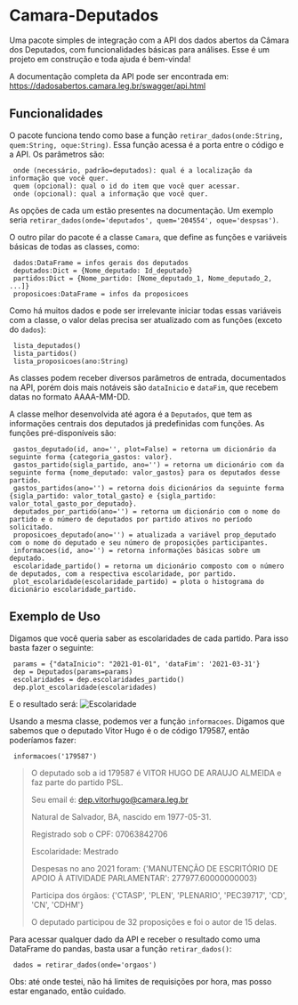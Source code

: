 # Camara-Deputados

 Uma pacote simples de integração com a API dos dados abertos da Câmara dos Deputados, com funcionalidades básicas para análises. Esse é um projeto em construção e toda ajuda é bem-vinda! 
 
 A documentação completa da API pode ser encontrada em: https://dadosabertos.camara.leg.br/swagger/api.html

## Funcionalidades

 O pacote funciona tendo como base a função `retirar_dados(onde:String, quem:String, oque:String)`. Essa função acessa é a porta entre o código e a API. Os parâmetros são:
 
 ```
  onde (necessário, padrão=deputados): qual é a localização da informação que você quer.
  quem (opcional): qual o id do item que você quer acessar.
  onde (opcional): qual a informação que você quer.
 ```
As opções de cada um estão presentes na documentação. Um exemplo seria `retirar_dados(onde='deputados', quem='204554', oque='despsas')`. 

O outro pilar do pacote é a classe `Camara`, que define as funções e variáveis básicas de todas as classes, como:
```
 dados:DataFrame = infos gerais dos deputados
 deputados:Dict = {Nome_deputado: Id_deputado}
 partidos:Dict = {Nome_partido: [Nome_deputado_1, Nome_deputado_2, ...]}
 proposicoes:DataFrame = infos da proposicoes
```
Como há muitos dados e pode ser irrelevante iniciar todas essas variáveis com a classe, o valor delas precisa ser atualizado com as funções (exceto do `dados`):
```
 lista_deputados()
 lista_partidos()
 lista_proposicoes(ano:String)
```
As classes podem receber diversos parâmetros de entrada, documentados na API, porém dois mais notáveis são `dataInicio` e `dataFim`, que recebem datas no formato AAAA-MM-DD. 

A classe melhor desenvolvida até agora é a `Deputados`, que tem as informações centrais dos deputados já predefinidas com funções. As funções pré-disponíveis são:
```
 gastos_deputado(id, ano='', plot=False) = retorna um dicionário da seguinte forma {categoria_gastos: valor}.
 gastos_partido(sigla_partido, ano='') = retorna um dicionário com da seguinte forma {nome_deputado: valor_gastos} para os deputados desse partido.
 gastos_partidos(ano='') = retorna dois dicionários da seguinte forma {sigla_partido: valor_total_gasto} e {sigla_partido: valor_total_gasto_por_deputado}.
 deputados_por_partido(ano='') = retorna um dicionário com o nome do partido e o número de deputados por partido ativos no período solicitado.
 proposicoes_deputado(ano='') = atualizada a variável prop_deputado com o nome do deputado e seu número de proposições participantes.
 informacoes(id, ano='') = retorna informações básicas sobre um deputado. 
 escolaridade_partido() = retorna um dicionário composto com o número de deputados, com a respectiva escolaridade, por partido.
 plot_escolaridade(escolaridade_partido) = plota o histograma do dicionário escolaridade_partido.
```


## Exemplo de Uso

 Digamos que você queria saber as escolaridades de cada partido. Para isso basta fazer o seguinte:
 ```
  params = {"dataInicio": "2021-01-01", 'dataFim': '2021-03-31'}
  dep = Deputados(params=params)
  escolaridades = dep.escolaridades_partido()
  dep.plot_escolaridade(escolaridades)
 ```

 E o resultado será:
 ![Escolaridade](https://user-images.githubusercontent.com/77543666/116437112-7b3f4d80-a823-11eb-8354-c3d5cbc50884.png)

 Usando a mesma classe, podemos ver a função `informacoes`. Digamos que sabemos que o deputado Vitor Hugo é o de código 179587, então poderíamos fazer:
 ```
  informacoes('179587')
 ```
 >O deputado sob a id 179587 é VITOR HUGO DE ARAUJO ALMEIDA e faz parte do partido PSL.
 >
 >Seu email é: dep.vitorhugo@camara.leg.br
 >
 >Natural de Salvador, BA, nascido em 1977-05-31.
 >
 >Registrado sob o CPF: 07063842706
 >
 >Escolaridade: Mestrado
 >
 >Despesas no ano 2021 foram: {'MANUTENÇÃO DE ESCRITÓRIO DE APOIO À ATIVIDADE PARLAMENTAR': 277977.60000000003}
 >
 >Participa dos órgãos: {'CTASP', 'PLEN', 'PLENARIO', 'PEC39717', 'CD', 'CN', 'CDHM'}
 >
 >O deputado participou de 32 proposições e foi o autor de 15 delas.
 
 Para acessar qualquer dado da API e receber o resultado como uma DataFrame do pandas, basta usar a função `retirar_dados()`:
 ```
  dados = retirar_dados(onde='orgaos')
 ```
 
 Obs: até onde testei, não há limites de requisições por hora, mas posso estar enganado, então cuidado. 
 
 
 
 

